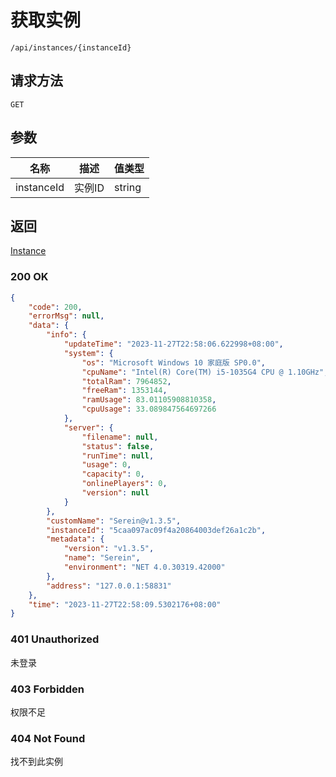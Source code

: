 # 获取实例

`/api/instances/{instanceId}`

## 请求方法

`GET`

## 参数

| 名称       | 描述   | 值类型 |
| ---------- | ------ | ------ |
| instanceId | 实例ID | string |

## 返回

[Instance](../../struct/instance)

### 200 OK

```json
{
    "code": 200,
    "errorMsg": null,
    "data": {
        "info": {
            "updateTime": "2023-11-27T22:58:06.622998+08:00",
            "system": {
                "os": "Microsoft Windows 10 家庭版 SP0.0",
                "cpuName": "Intel(R) Core(TM) i5-1035G4 CPU @ 1.10GHz",
                "totalRam": 7964852,
                "freeRam": 1353144,
                "ramUsage": 83.01105908810358,
                "cpuUsage": 33.089847564697266
            },
            "server": {
                "filename": null,
                "status": false,
                "runTime": null,
                "usage": 0,
                "capacity": 0,
                "onlinePlayers": 0,
                "version": null
            }
        },
        "customName": "Serein@v1.3.5",
        "instanceId": "5caa097ac09f4a20864003def26a1c2b",
        "metadata": {
            "version": "v1.3.5",
            "name": "Serein",
            "environment": "NET 4.0.30319.42000"
        },
        "address": "127.0.0.1:58831"
    },
    "time": "2023-11-27T22:58:09.5302176+08:00"
}
```

### 401 Unauthorized

未登录

### 403 Forbidden

权限不足

### 404 Not Found

找不到此实例
